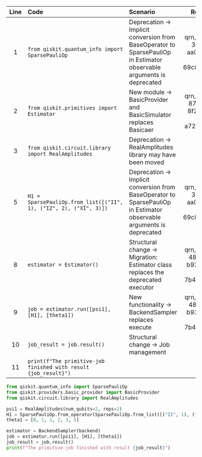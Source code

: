 | Line | Code | Scenario | Reference | Artifact | Refactoring |   
| :--: | :--- | :------- | :-------: | :------- | :---------- | 
| 1 | `from qiskit.quantum_info import SparsePauliOp` | Deprecation -> Implicit conversion from BaseOperator to SparsePauliOp in Estimator observable arguments is deprecated | qrn_tax_ddbb-39ffe0af-aa04-4b57-bb2f-69c83c0c4472 | Estimator.run() | `Estimator.run(SparsePauliOp.from_operator(BaseOperator))` |
| 2 | `from qiskit.primitives import Estimator` | New module -> BasicProvider and BasicSimulator replaces Basicaer | qrn_tax_ddbb-876953c5-8f2d-41de-a547-a72fe2a408ae | BasicProvider | `from qiskit.providers.basic_provider import BasicProvider` |
| 3 | `from qiskit.circuit.library import RealAmplitudes` | Deprecation -> RealAmplitudes library may have been moved | IK | RealAmplitudes | |
| 5 | `H1 = SparsePauliOp.from_list([("II", 1), ("IZ", 2), ("XI", 3)])` | Deprecation -> Implicit conversion from BaseOperator to SparsePauliOp in Estimator observable arguments is deprecated | qrn_tax_ddbb-39ffe0af-aa04-4b57-bb2f-69c83c0c4472 | SparsePauliOp | `SparsePauliOp.from_operator()` |
| 8 | `estimator = Estimator()` | Structural change -> Migration: Estimator class replaces the deprecated executor | qrn_tax_ddbb-48a35b67-b938-487b-aef2-7b4596ff4105 | Estimator | `sampler = BackendSampler(backend)` | 
| 9 | `job = estimator.run([psi1], [H1], [theta1])` | New functionality -> BackendSampler replaces execute | qrn_tax_ddbb-48a35b67-b938-487b-aef2-7b4596ff4105 | BackendSampler | `job = sampler.run(circuit)` |
| 10 | `job_result = job.result()` | Structural change -> Job management | IK | result | |
| 11 | `print(f"The primitive-job finished with result {job_result}")` | | IK | print | |

```python
from qiskit.quantum_info import SparsePauliOp
from qiskit.providers.basic_provider import BasicProvider
from qiskit.circuit.library import RealAmplitudes

psi1 = RealAmplitudes(num_qubits=2, reps=2)
H1 = SparsePauliOp.from_operator(SparsePauliOp.from_list([("II", 1), ("IZ", 2), ("XI", 3)]))
theta1 = [0, 1, 1, 2, 3, 5]

estimator = BackendSampler(backend)
job = estimator.run([psi1], [H1], [theta1])
job_result = job.result()
print(f"The primitive-job finished with result {job_result}")
```